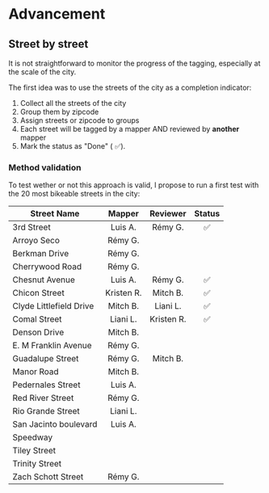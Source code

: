 # Advancement

## Street by street

It is not straightforward to monitor the progress of the tagging, especially at the scale of the city.

The first idea was to use the streets of the city as a completion indicator:

1. Collect all the streets of the city
2. Group them by zipcode
3. Assign streets or zipcode to groups
4. Each street will be tagged by a mapper AND reviewed by **another** mapper
5. Mark the status as "Done" ( ✅).

### Method validation

To test wether or not this approach is valid, I propose to run a first test with the 20 most bikeable streets in the city:

| Street Name             |   Mapper   | Reviewer | Status |
|-------------------------|:----------:|:--------:|:------:|
| 3rd Street              |   Luis A.  |  Rémy G. |    ✅  |
| Arroyo Seco             |   Rémy G.  |          |        |
| Berkman Drive           |   Rémy G.  |          |        |
| Cherrywood Road         |   Rémy G.  |          |        |
| Chesnut Avenue          |   Luis A.  |  Rémy G. |    ✅  |
| Chicon Street           | Kristen R. | Mitch B. |    ✅  |
| Clyde Littlefield Drive |  Mitch B.  | Liani L. |    ✅  |
| Comal Street            |  Liani L.  |Kristen R.|    ✅  |
| Denson Drive            |  Mitch B.  |          |        |
| E. M Franklin Avenue    |   Rémy G.  |          |        |
| Guadalupe Street        |   Rémy G.  | Mitch B. |        |
| Manor Road              |  Mitch B.  |          |        |
| Pedernales Street       |   Luis A.  |          |        |
| Red River Street        |   Rémy G.  |          |        |
| Rio Grande Street       |  Liani L.  |          |        |
| San Jacinto boulevard   |   Luis A.  |          |        |
| Speedway                |            |          |        |
| Tiley Street            |            |          |        |
| Trinity Street          |            |          |        |
| Zach Schott Street      |   Rémy G.  |          |        |
